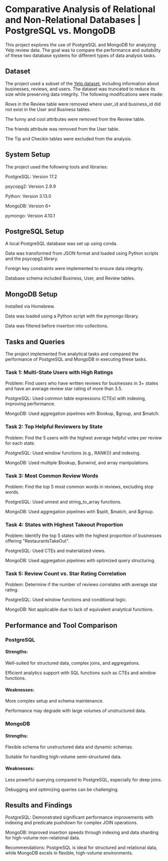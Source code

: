 # Comparative Analysis of Relational and Non-Relational Databases | PostgreSQL vs. MongoDB

This project explores the use of PostgreSQL and MongoDB for analyzing Yelp review data. The goal was to compare the performance and suitability of these two database systems for different types of data analysis tasks.

## Dataset

The project used a subset of the [Yelp dataset]([url](https://www.yelp.com/dataset/documentation/main)), including information about businesses, reviews, and users. The dataset was truncated to reduce its size while preserving data integrity. The following modifications were made:

Rows in the Review table were removed where user_id and business_id did not exist in the User and Business tables.

The funny and cool attributes were removed from the Review table.

The friends attribute was removed from the User table.

The Tip and Checkin tables were excluded from the analysis.

## System Setup

The project used the following tools and libraries:

PostgreSQL: Version 17.2

psycopg2: Version 2.9.9

Python: Version 3.13.0

MongoDB: Version 6+

pymongo: Version 4.10.1

## PostgreSQL Setup

A local PostgreSQL database was set up using conda.

Data was transformed from JSON format and loaded using Python scripts and the psycopg2 library.

Foreign key constraints were implemented to ensure data integrity.

Database schema included Business, User, and Review tables.

## MongoDB Setup

Installed via Homebrew.

Data was loaded using a Python script with the pymongo library.

Data was filtered before insertion into collections.

## Tasks and Queries

The project implemented five analytical tasks and compared the performance of PostgreSQL and MongoDB in executing these tasks.

### Task 1: Multi-State Users with High Ratings

Problem: Find users who have written reviews for businesses in 3+ states and have an average review star rating of more than 3.5.

PostgreSQL: Used common table expressions (CTEs) with indexing, improving performance.

MongoDB: Used aggregation pipelines with $lookup, $group, and $match.

### Task 2: Top Helpful Reviewers by State

Problem: Find the 5 users with the highest average helpful votes per review for each state.

PostgreSQL: Used window functions (e.g., RANK()) and indexing.

MongoDB: Used multiple $lookup, $unwind, and array manipulations.

### Task 3: Most Common Review Words

Problem: Find the top 5 most common words in reviews, excluding stop words.

PostgreSQL: Used unnest and string_to_array functions.

MongoDB: Used aggregation pipelines with $split, $match, and $group.

### Task 4: States with Highest Takeout Proportion

Problem: Identify the top 5 states with the highest proportion of businesses offering "RestaurantsTakeOut".

PostgreSQL: Used CTEs and materialized views.

MongoDB: Used aggregation pipelines with optimized query structuring.

### Task 5: Review Count vs. Star Rating Correlation

Problem: Determine if the number of reviews correlates with average star rating.

PostgreSQL: Used window functions and conditional logic.

MongoDB: Not applicable due to lack of equivalent analytical functions.

## Performance and Tool Comparison

### PostgreSQL

#### Strengths:

Well-suited for structured data, complex joins, and aggregations.

Efficient analytics support with SQL functions such as CTEs and window functions.

#### Weaknesses:

More complex setup and schema maintenance.

Performance may degrade with large volumes of unstructured data.

### MongoDB

#### Strengths:

Flexible schema for unstructured data and dynamic schemas.

Suitable for handling high-volume semi-structured data.

#### Weaknesses:

Less powerful querying compared to PostgreSQL, especially for deep joins.

Debugging and optimizing queries can be challenging.

## Results and Findings

PostgreSQL: Demonstrated significant performance improvements with indexing and predicate pushdown for complex JOIN operations.

MongoDB: Improved insertion speeds through indexing and data sharding for high-volume non-relational data.

Recommendations: PostgreSQL is ideal for structured and relational data, while MongoDB excels in flexible, high-volume environments.
